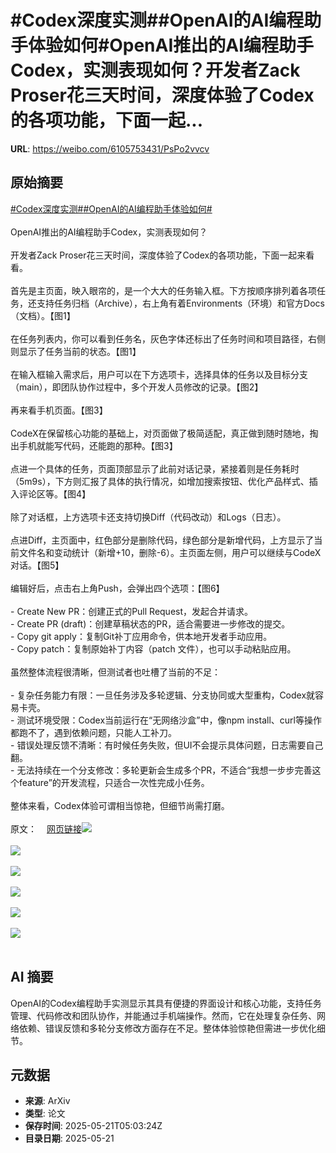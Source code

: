 # #Codex深度实测##OpenAI的AI编程助手体验如何#OpenAI推出的AI编程助手Codex，实测表现如何？开发者Zack Proser花三天时间，深度体验了Codex的各项功能，下面一起...

**URL**: https://weibo.com/6105753431/PsPo2vvcv

## 原始摘要

<a href="https://m.weibo.cn/search?containerid=231522type%3D1%26t%3D10%26q%3D%23Codex%E6%B7%B1%E5%BA%A6%E5%AE%9E%E6%B5%8B%23&amp;extparam=%23Codex%E6%B7%B1%E5%BA%A6%E5%AE%9E%E6%B5%8B%23" data-hide=""><span class="surl-text">#Codex深度实测#</span></a><a href="https://m.weibo.cn/search?containerid=231522type%3D1%26t%3D10%26q%3D%23OpenAI%E7%9A%84AI%E7%BC%96%E7%A8%8B%E5%8A%A9%E6%89%8B%E4%BD%93%E9%AA%8C%E5%A6%82%E4%BD%95%23&amp;extparam=%23OpenAI%E7%9A%84AI%E7%BC%96%E7%A8%8B%E5%8A%A9%E6%89%8B%E4%BD%93%E9%AA%8C%E5%A6%82%E4%BD%95%23" data-hide=""><span class="surl-text">#OpenAI的AI编程助手体验如何#</span></a><br><br>OpenAI推出的AI编程助手Codex，实测表现如何？<br><br>开发者Zack Proser花三天时间，深度体验了Codex的各项功能，下面一起来看看。<br><br>首先是主页面，映入眼帘的，是一个大大的任务输入框。下方按顺序排列着各项任务，还支持任务归档（Archive），右上角有着Environments（环境）和官方Docs（文档）。【图1】<br><br>在任务列表内，你可以看到任务名，灰色字体还标出了任务时间和项目路径，右侧则显示了任务当前的状态。【图1】<br><br>在输入框输入需求后，用户可以在下方选项卡，选择具体的任务以及目标分支（main），即团队协作过程中，多个开发人员修改的记录。【图2】<br><br>再来看手机页面。【图3】<br><br>CodeX在保留核心功能的基础上，对页面做了极简适配，真正做到随时随地，掏出手机就能写代码，还能跑的那种。【图3】<br><br>点进一个具体的任务，页面顶部显示了此前对话记录，紧接着则是任务耗时（5m9s），下方则汇报了具体的执行情况，如增加搜索按钮、优化产品样式、插入评论区等。【图4】<br><br>除了对话框，上方选项卡还支持切换Diff（代码改动）和Logs（日志）。<br><br>点进Diff，主页面中，红色部分是删除代码，绿色部分是新增代码，上方显示了当前文件名和变动统计（新增+10，删除-6）。主页面左侧，用户可以继续与CodeX对话。【图5】<br><br>编辑好后，点击右上角Push，会弹出四个选项：【图6】<br><br>- Create New PR：创建正式的Pull Request，发起合并请求。<br>- Create PR (draft)：创建草稿状态的PR，适合需要进一步修改的提交。<br>- Copy git apply：复制Git补丁应用命令，供本地开发者手动应用。<br>- Copy patch：复制原始补丁内容（patch 文件），也可以手动粘贴应用。<br><br>虽然整体流程很清晰，但测试者也吐槽了当前的不足：<br><br>- 复杂任务能力有限：一旦任务涉及多轮逻辑、分支协同或大型重构，Codex就容易卡壳。<br>- 测试环境受限：Codex当前运行在“无网络沙盒”中，像npm install、curl等操作都跑不了，遇到依赖问题，只能人工补刀。<br>- 错误处理反馈不清晰：有时候任务失败，但UI不会提示具体问题，日志需要自己翻。<br>- 无法持续在一个分支修改：多轮更新会生成多个PR，不适合“我想一步步完善这个feature”的开发流程，只适合一次性完成小任务。<br><br>整体来看，Codex体验可谓相当惊艳，但细节尚需打磨。<br><br>原文：<a href="https://weibo.cn/sinaurl?u=https%3A%2F%2Fzackproser.com%2Fblog%2Fopenai-codex-review" data-hide=""><span class="url-icon"><img style="width: 1rem;height: 1rem" src="https://h5.sinaimg.cn/upload/2015/09/25/3/timeline_card_small_web_default.png" referrerpolicy="no-referrer"></span><span class="surl-text">网页链接</span></a><img style="" src="https://tvax4.sinaimg.cn/large/006Fd7o3gy1i1mywyfyntj31fa1cwail.jpg" referrerpolicy="no-referrer"><br><br><img style="" src="https://tvax3.sinaimg.cn/large/006Fd7o3gy1i1myx02c2cj31yi12ak05.jpg" referrerpolicy="no-referrer"><br><br><img style="" src="https://tvax4.sinaimg.cn/large/006Fd7o3gy1i1myx36pupj30u01uoqhe.jpg" referrerpolicy="no-referrer"><br><br><img style="" src="https://tvax1.sinaimg.cn/large/006Fd7o3gy1i1myx4pzt3j30u01uo156.jpg" referrerpolicy="no-referrer"><br><br><img style="" src="https://tvax4.sinaimg.cn/large/006Fd7o3gy1i1myx61n5oj327u1cw4qp.jpg" referrerpolicy="no-referrer"><br><br><img style="" src="https://tvax2.sinaimg.cn/large/006Fd7o3gy1i1myx6wu10j315i16ugsq.jpg" referrerpolicy="no-referrer"><br><br>

## AI 摘要

OpenAI的Codex编程助手实测显示其具有便捷的界面设计和核心功能，支持任务管理、代码修改和团队协作，并能通过手机端操作。然而，它在处理复杂任务、网络依赖、错误反馈和多轮分支修改方面存在不足。整体体验惊艳但需进一步优化细节。

## 元数据

- **来源**: ArXiv
- **类型**: 论文
- **保存时间**: 2025-05-21T05:03:24Z
- **目录日期**: 2025-05-21
